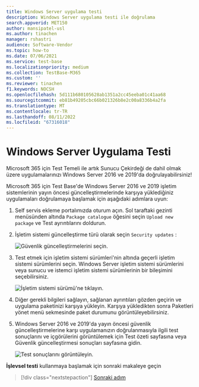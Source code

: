 ```yaml
---
title: Windows Server uygulama testi
description: Windows Server uygulama testi ile doğrulama
search.appverid: MET150
author: mansipatel-usl
ms.author: tinachen
manager: rshastri
audience: Software-Vendor
ms.topic: how-to
ms.date: 07/06/2021
ms.service: test-base
ms.localizationpriority: medium
ms.collection: TestBase-M365
ms.custom: ''
ms.reviewer: tinachen
f1.keywords: NOCSH
ms.openlocfilehash: 5d111b680105628ab1351a2cc45eeba01c41aa68
ms.sourcegitcommit: eb81b49205cbc66b021326b8e2c00a8336b4a2fa
ms.translationtype: MT
ms.contentlocale: tr-TR
ms.lasthandoff: 08/11/2022
ms.locfileid: "67316018"
---
```

# <a name="windows-server-application-testing"></a>Windows Server Uygulama Testi

Microsoft 365 için Test Temeli ile artık Sunucu Çekirdeği de dahil olmak üzere uygulamalarınızı Windows Server 2016 ve 2019'da doğrulayabilirsiniz!

Microsoft 365 için Test Base'de Windows Server 2016 ve 2019 işletim sistemlerinin yayın öncesi güncelleştirmelerinde karşıya yüklediğiniz uygulamaları doğrulamaya başlamak için aşağıdaki adımlara uyun:

1. Self servis ekleme portalımızda oturum açın. Sol taraftaki gezinti menüsünden altında `Package catalogue` öğesini seçin `Upload new package` ve Test ayrıntılarını doldurun.

2. İşletim sistemi güncelleştirme türü olarak seçin `Security updates` :

   ![Güvenlik güncelleştirmelerini seçin.](Media/selecting-security-updates.png)

3. Test etmek için işletim sistemi sürümleri'nin altında geçerli işletim sistemi sürümlerini seçin. Windows Server işletim sistemi sürümlerini veya sunucu ve istemci işletim sistemi sürümlerinin bir bileşimini seçebilirsiniz.

   ![İşletim sistemi sürümü'ne tıklayın.](Media/selecting-OS-versions.png)

4. Diğer gerekli bilgileri sağlayın, sağlanan ayrıntıları gözden geçirin ve uygulama paketinizi karşıya yükleyin. Karşıya yükledikten sonra Paketleri yönet menü sekmesinde paket durumunu görüntüleyebilirsiniz.

5. Windows Server 2016 ve 2019'da yayın öncesi güvenlik güncelleştirmelerine karşı uygulamanızın doğrulanmasıyla ilgili test sonuçlarını ve içgörülerini görüntülemek için Test özeti sayfasına veya Güvenlik güncelleştirmesi sonuçları sayfasına gidin.

   ![Test sonuçlarını görüntüleyin.](Media/access-test-results.png)

**İşlevsel testi** kullanmaya başlamak için sonraki makaleye geçin
> [!div class="nextstepaction"]
> [Sonraki adım](functional.md)
